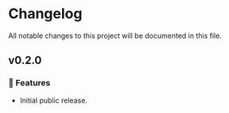 # Changelog

All notable changes to this project will be documented in this file.

## v0.2.0

### 🚀 Features

- Initial public release.
